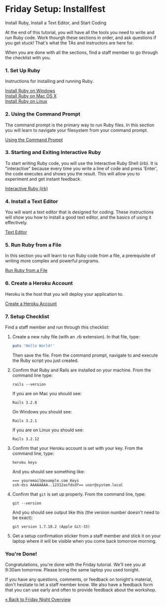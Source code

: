 # Friday Setup: Installfest

Install Ruby, Install a Text Editor, and Start Coding

At the end of this tutorial, you will have all the tools you need to write and run Ruby code. Work thourgh
these sections in order, and ask questions if you get stuck! That's what the TAs and instructors are here for.

When you are done with all the sections, find a staff member to go through the checklist with you.


### 1. Set Up Ruby
Instructions for installing and running Ruby.

[Install Ruby on Windows](/installfest/install/windows)  
[Install Ruby on Mac OS X](/installfest/install/osx)  
[Install Ruby on Linux](/installfest/install/linux)  


### 2. Using the Command Prompt
The command prompt is the primary way to run Ruby files. In this section you will learn to navigate your filesystem
from your command prompt.

[Using the Command Prompt](/installfest/command_prompt)

### 3. Starting and Exiting Interactive Ruby
To start writing Ruby code, you will use the Interactive Ruby Shell (irb). It is "interactive" because every time you 
write a line of code and press 'Enter', the code executes and shows you the result. This will allow you to experiment
and get instant feedback.

[Interactive Ruby (irb)](/installfest/interactive_ruby)  

### 4. Install a Text Editor
You will want a text editor that is designed for coding. These instructions will show you how to install a good text 
editor, and the basics of using it effectively.

[Text Editor](/installfest/text_editor)  

### 5. Run Ruby from a File
In this section you will learn to run Ruby code from a file, a prerequisite of writing more complex and powerful
programs.

[Run Ruby from a File](/installfest/run_ruby)


### 6. Create a Heroku Account
Heroku is the host that you will deploy your application to.

[Create a Heroku Account](/installfest/create_a_heroku_account)


### 7. Setup Checklist 

Find a staff member and run through this checklist:

1. Create a new ruby file (with an .rb extension). In that file, type:

    ``` ruby
    puts 'Hello World!'
    ```
    Then save the file. From the command prompt, navigate to and execute the Ruby script you just created.

2. Confirm that Ruby and Rails are installed on your machine.  From the command line type:

    ```text
    rails --version
    ```
    
    If you are on Mac you should see:
    
    ```text
    Rails 3.2.8
    ```

    On Windows you should see:
    
    ```text
    Rails 3.2.1
    ```

    If you are on Linux you should see:
    
    ```text
    Rails 3.2.12
    ```
    
3. Confirm that your Heroku account is set with your key. From the
   command line, type:

    ```text
    heroku keys
    ```
    And you should see something like:

    ```text
    === youremail@example.com Keys
    ssh-dss AAAAAAAA..12312asfdsdf== user@system.local
    ```

4. Confirm that `git` is set up properly. From the command line, type:

    ```text
    git --version
    ```

    And you should see output like this (the version number doesn't need to be exact):

    ```text
    git version 1.7.10.2 (Apple Git-33)
    ```

5. Get a setup confirmation sticker from a staff member and stick it on
   your laptop where it will be visible when you come back tomorrow morning.


### You're Done!
Congratulations, you're done with the Friday tutorial. We'll see you at 9:30am tomorrow. Please bring
the same laptop you used tonight.

If you have any questions, comments, or feedback on tonight's material, don't hesitate to let a staff member know. We 
also have a feedback form that you can use early and often to provide feedback about the workshop. 

[« Back to Friday Night Overview](/friday)
